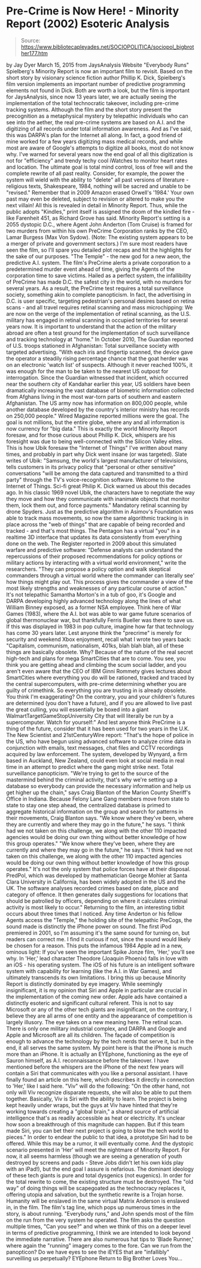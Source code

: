 # Pre-Crime is Now Here! - Minority Report (2002) Esoteric Analysis

> Source: https://www.bibliotecapleyades.net/SOCIOPOLITICA/sociopol_bigbrother177.htm

by Jay Dyer
March 15, 2015 from JaysAnalysis Website
"Everybody Runs"
Spielberg's Minority Report is now an important film to revisit.
Based on the short story by visionary science fiction author Phillip K. Dick, Spielberg's film version implements an important number of predictive programming elements not found in Dick.
Both are worth a look, but the film is important for JaysAnalysis, since now 13 years later, we are actually seeing the implementation of the total technocratic takeover, including pre-crime tracking systems.
Although the film and the short story present the precognition as a metaphysical mystery by telepathic individuals who can see into the aether, the real pre-crime systems are based on A.I. and the digitizing of all records under total information awareness.
And as I've said, this was DARPA's plan for the Internet all along.
In fact, a good friend of mine worked for a few years digitizing mass medical records, and while most are aware of Google's attempts to digitize all books, most do not know why. I've warned for several years now the end goal of all this digitization is not for "efficiency" and trendy techy cool iWatches to monitor heart rates and location.
The ultimate goal is total mind control, loss of free will and the complete rewrite of all past reality.
Consider, for example, the power the system will wield with the ability to "delete" all past versions of literature - religious texts, Shakespeare, 1984, nothing will be sacred and unable to be "revised."
Remember that in 2009 Amazon erased Orwell's '1984.' Your own past may even be deleted, subject to revision or altered to make you the next villain! All this is revealed in detail in Minority Report.
Thus, while the public adopts "Kindles," print itself is assigned the doom of the kindled fire - like Farenheit 451, as Richard Grove has said.
Minority Report's setting is a 2055 dystopic D.C., where Agent John Anderton (Tom Cruise) is framed for two murders from within his own PreCrime Corporation ranks by the CEO, Lamar Burgess (Max Von Sydow). (Note: The existing system appears to be a merger of private and government sectors.)
I'm sure most readers have seen the film, so I'll spare you detailed plot recaps and hit the highlights for the sake of our purposes.
"The Temple" - the new god for a new aeon,
the predictive A.I. system.
The film's PreCrime alerts a private corporation to a predetermined murder event ahead of time, giving the Agents of the corporation time to save victims.
Hailed as a perfect system, the infallibility of PreCrime has made D.C. the safest city in the world, with no murders for several years. As a result, the PreCrime test requires a total surveillance society, something akin to complete panopticism.
In fact, the advertising in D.C. is user specific, targeting pedestrian's personal desires based on retina scans - and all travel requires retinal scanning and mass microchipping:
We are now on the verge of the implementation of retinal scanning, as the U.S. military has engaged in retinal scanning in occupied territories for several years now.
It is important to understand that the action of the military abroad are often a test ground for the implementation of such surveillance and tracking technology at "home."
In October 2010, The Guardian reported of U.S. troops stationed in Afghanistan:
Total surveillance society with targeted advertising.
"With each iris and fingertip scanned, the device gave the operator a steadily rising percentage chance that the goat herder was on an electronic 'watch list' of suspects.
Although it never reached 100%, it was enough for the man to be taken to the nearest US outpost for interrogation.
Since the Guardian witnessed that incident, which occurred near the southern city of Kandahar earlier this year, US soldiers have been dramatically increasing the vast database of biometric information collected from Afghans living in the most war-torn parts of southern and eastern Afghanistan.
The US army now has information on 800,000 people, while another database developed by the country's interior ministry has records on 250,000 people."
Wired Magazine reported millions were the goal.
The goal is not millions, but the entire globe, where any and all information is now currency for "big data."
This is exactly the world Minority Report foresaw, and for those curious about Phillip K. Dick, whispers are his foresight was due to being well-connected with the Silicon Valley elites.
This is how Ubik foresaw the "Internet of Things" I've written about many times, and probably in part why Dick went insane (or was targeted).
Slate writes of Ubik:
"Samsung, the world's largest manufacturer of televisions, tells customers in its privacy policy that "personal or other sensitive" conversations "will be among the data captured and transmitted to a third party" through the TV's voice-recognition software.
Welcome to the Internet of Things.
Sci-fi great Philip K. Dick warned us about this decades ago. In his classic 1969 novel Ubik, the characters have to negotiate the way they move and how they communicate with inanimate objects that monitor them, lock them out, and force payments."
Mandatory retinal scanning by drone Spyders.
Just as the predictive algorithm in Asimov's Foundation was able to track mass movements, so now the same algorithmic tracking is in place across the "web of things" that are capable of being recorded and tracked - and that's most things.
The Pentagon has a virtual "you" in a realtime 3D interface that updates its data consistently from everything done on the web.
The Register reported in 2009 about this simulated warfare and predictive software:
"Defense analysts can understand the repercussions of their proposed recommendations for policy options or military actions by interacting with a virtual world environment," write the researchers.
"They can propose a policy option and walk skeptical commanders through a virtual world where the commander can literally see' how things might play out. This process gives the commander a view of the most likely strengths and weaknesses of any particular course of action."
It's not telepathic Samantha Morton's in a tub of goo, it's Google and DARPA developing highly advanced technology along the lines of what William Binney exposed, as a former NSA employee.
Think here of War Games (1983), where the A.I. bot was able to war game future scenarios of global thermonuclear war, but thankfully Ferris Bueller was there to save us.
If this was displayed in 1983 in pop culture, imagine how far that technology has come 30 years later.
Lest anyone think the "precrime" is merely for security and weekend Xbox enjoyment, recall what I wrote two years back:
"Capitalism, communism, nationalism, 401ks, blah blah blah, all of these things are basically obsolete.
Why? Because of the nature of the real secret high-tech and plans for mega SmartCities that are to come.
You see, you think you are getting ahead and climbing the scum social ladder, and you aren't even aware that the CEO of IBM Ginni Rommety gives lectures about SmartCities where everything you do will be rationed, tracked and traced by the central supercomputers, with pre-crime determining whether you are guilty of crimethink.
So everything you are trusting in is already obsolete.
You think I'm exaggerating? On the contrary, you and your children's futures are determined (you don't have a future), and if you are allowed to live past the great culling, you will essentially be boxed into a giant WalmartTargetGameStopUniversity City that will literally be run by a supercomputer.
Watch for yourself:"
And lest anyone think PreCrime is a thing of the future, consider that it has been used for two years in the U.K.
The New Scientist and 21stCenturyWire report:
"That's the hope of police in the US, who have begun using advanced software to analyze crime data in conjunction with emails, text messages, chat files and CCTV recordings acquired by law enforcement.
The system, developed by Wynyard, a firm based in Auckland, New Zealand, could even look at social media in real time in an attempt to predict where the gang might strike next.
Total surveillance panopticism.
"We're trying to get to the source of the mastermind behind the criminal activity, that's why we're setting up a database so everybody can provide the necessary information and help us get higher up the chain," says Craig Blanton of the Marion County Sheriff's Office in Indiana.
Because Felony Lane Gang members move from state to state to stay one step ahead, the centralized database is primed to aggregate historical information on the group and search for patterns in their movements, Craig Blanton says.
"We know where they've been, where they are currently and where they may go in the future," he says. "I think had we not taken on this challenge, we along with the other 110 impacted agencies would be doing our own thing without better knowledge of how this group operates."
"We know where they've been, where they are currently and where they may go in the future," he says.
"I think had we not taken on this challenge, we along with the other 110 impacted agencies would be doing our own thing without better knowledge of how this group operates."
It's not the only system that police forces have at their disposal. PredPol, which was developed by mathematician George Mohler at Santa Clara University in California, has been widely adopted in the US and the UK.
The software analyses recorded crimes based on date, place and category of offence.
It then generates daily suggestions for locations that should be patrolled by officers, depending on where it calculates criminal activity is most likely to occur."
Returning to the film, an interesting tidbit occurs about three times that I noticed.
Any time Anderton or his fellow Agents access the "Temple," the holding site of the telepathic PreCogs, the sound made is distinctly the iPhone power on sound.
The first iPod premiered in 2001, so I'm assuming it's the same sound for turning on, but readers can correct me. I find it curious if not, since the sound would likely be chosen for a reason.
This puts the infamous 1984 Apple ad in a new, ominous light:
If you've seen the important Spike Jonze film, 'Her,' you'll see why.
In 'Her,' lead character Theodore (Joaquin Phoenix) falls in love with an iOS - his operating system. The iOS of his future is an intelligent software system with capability for learning (like the A.I. in War Games), and ultimately transcends its own limitations.
I bring this up because Minority Report is distinctly dominated by eye imagery. While seemingly insignificant, it is my opinion that Siri and Apple in particular are crucial in the implementation of the coming new order.
Apple ads have contained a distinctly esoteric and significant cultural referent.
This is not to say Microsoft or any of the other tech giants are insignificant, on the contrary, I believe they are all arms of one entity and the appearance of competition is largely illusory.
The eye takes on a new meaning here.
The retinal scan.
There is only one military industrial complex, and DARPA and Google and Apple and Microsoft are all its children.
The façade of competition is enough to advance the technology by the tech nerds that serve it, but in the end, it all serves the same system. My point here is that the iPhone is much more than an iPhone.
It is actually an EYEphone, functioning as the eye of Sauron himself, as A.I. reconnaissance before the takeover.
I have mentioned before the whispers are the iPhone of the next few years will contain a Siri that communicates with you like a personal assistant. I have finally found an article on this here, which describes it directly in connection to 'Her,' like I said here.
"Viv" will do the following:
"On the other hand, not only will Viv recognize disparate requests, she will also be able to put them together.
Basically, Viv is Siri with the ability to learn. The project is being kept heavily under wraps, but the guys at Viv have hinted that they're working towards creating a "global brain," a shared source of artificial intelligence that's as readily accessible as heat or electricity.
It's unclear how soon a breakthrough of this magnitude can happen. But if this team made Siri, you can bet their next project is going to blow the tech world to pieces."
In order to endear the public to that idea, a prototype Siri had to be offered.
While this may be a rumor, it will eventually come. And the dystopic scenario presented in 'Her' will meet the nightmare of Minority Report.
For now, it all seems harmless (though we are seeing a generation of youth destroyed by screens and pads - Steve Jobs didn't let his own kids play with an iPad!), but the end goal I assure is nefarious.
The dominant ideology of these tech giants is pure and total dysgenics (not eugenics). In order for the total rewrite to come, the existing structure must be destroyed.
The "old way" of doing things will be scapegoated as the technocracy replaces it, offering utopia and salvation, but the synthetic rewrite is a Trojan horse. Humanity will be enslaved in the same virtual Matrix Anderson is enslaved in, in the film.
The film's tag line, which pops up numerous times in the story, is about running. "Everybody runs," and John spends most of the film on the run from the very system he operated.
The film asks the question multiple times, "Can you see?" and when we think of this on a deeper level in terms of predictive programming, I think we are intended to look beyond the immediate narrative.
There are also numerous hat tips to 'Blade Runner,' where again the "running" imagery comes to the fore.
Can we run from the panopticon? Do we have eyes to see the iEYES that are "infallibly" surveilling us perpetually?
EYEphone
Return to Big Brother Loves You...
